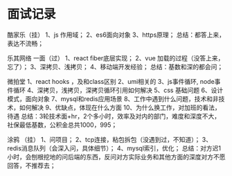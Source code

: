 # 面试记录
  酷家乐（挂）
    1、js 作用域；
    2、es6面向对象
    3、https原理；
    总结：都答上来，表达不流畅；

  乐其网络
    一面（过）
    1、react fiber底层实现；
    2、vue 加载的过程（没答上来，忘了）；
    3、深拷贝、浅拷贝；
    4、移动端开发经验；
    总结：基数和深的都会问；

  微拍堂
    1、react hooks ，及和class区别
    2、umi相关的
    3、js事件循环, node事件循环
    4、深拷贝，浅拷贝，深拷贝循环引用如何解决
    5、css 基础问题
    6、设计模式，面向对象
    7、mysql和redis应用场景
    8、工作中遇到什么问题，技术和非技术，如何解决
    9、优缺点，体现在什么方面
    10、为什么换工作，对加班的看法，待遇
    总结：3轮技术面+hr，2个多小时，效率及对内的部门，难度和深度不大，社保最低基数，公积金总共1000，995；
  
  涂鸦 （挂）
    1、问项目；
    2、tcp连接，粘包拆包（没遇到过，不知道）；
    3、redis消息队列（会深入问，具体细节）；
    4、mysql索引，优化；
    总结：对方迟1小时，会刨根挖地的问后端的东西，反问对方实际业务和其他方面的深度对方不愿回答，不推荐去；


